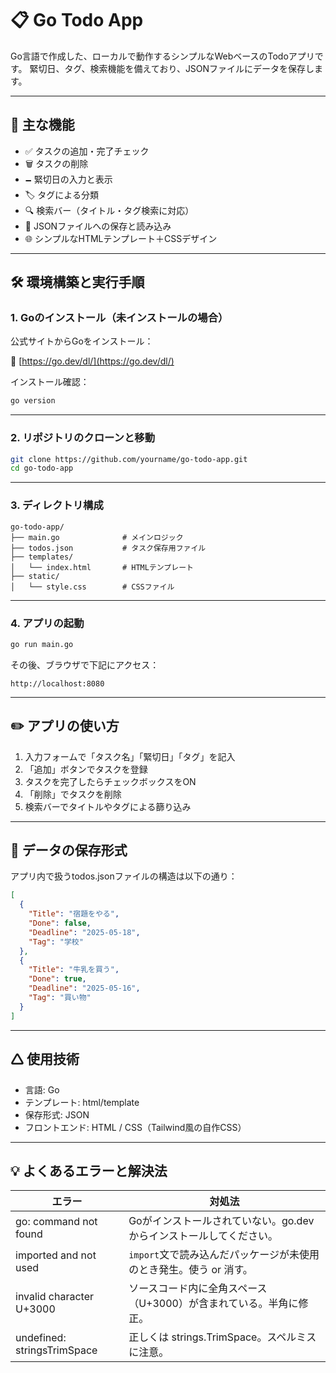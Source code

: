 # 📋 Go Todo App

Go言語で作成した、ローカルで動作するシンプルなWebベースのTodoアプリです。
緊切日、タグ、検索機能を備えており、JSONファイルにデータを保存します。

---

## 🚀 主な機能

* ✅ タスクの追加・完了チェック
* 🗑 タスクの削除
* 🗕 緊切日の入力と表示
* 🏷 タグによる分類
* 🔍 検索バー（タイトル・タグ検索に対応）
* 📀 JSONファイルへの保存と読み込み
* 🌐 シンプルなHTMLテンプレート＋CSSデザイン

---

## 🛠 環境構築と実行手順

### 1. Goのインストール（未インストールの場合）

公式サイトからGoをインストール：

🔗 [https://go.dev/dl/](https://go.dev/dl/)

インストール確認：

```bash
go version
```

---

### 2. リポジトリのクローンと移動

```bash
git clone https://github.com/yourname/go-todo-app.git
cd go-todo-app
```

---

### 3. ディレクトリ構成

```
go-todo-app/
├── main.go              # メインロジック
├── todos.json           # タスク保存用ファイル
├── templates/
│   └── index.html       # HTMLテンプレート
├── static/
│   └── style.css        # CSSファイル
```

---

### 4. アプリの起動

```bash
go run main.go
```

その後、ブラウザで下記にアクセス：

```
http://localhost:8080
```

---

## ✏️ アプリの使い方

1. 入力フォームで「タスク名」「緊切日」「タグ」を記入
2. 「追加」ボタンでタスクを登録
3. タスクを完了したらチェックボックスをON
4. 「削除」でタスクを削除
5. 検索バーでタイトルやタグによる篩り込み

---

## 📀 データの保存形式

アプリ内で扱うtodos.jsonファイルの構造は以下の通り：

```json
[
  {
    "Title": "宿題をやる",
    "Done": false,
    "Deadline": "2025-05-18",
    "Tag": "学校"
  },
  {
    "Title": "牛乳を買う",
    "Done": true,
    "Deadline": "2025-05-16",
    "Tag": "買い物"
  }
]
```

---

## 🛆 使用技術

* 言語: Go
* テンプレート: html/template
* 保存形式: JSON
* フロントエンド: HTML / CSS（Tailwind風の自作CSS）

---


## 💡 よくあるエラーと解決法

| エラー                         | 対処法                                     |
| --------------------------- | --------------------------------------- |
| go: command not found       | Goがインストールされていない。go.dev からインストールしてください。  |
| imported and not used       | `import`文で読み込んだパッケージが未使用のとき発生。使う or 消す。 |
| invalid character U+3000    | ソースコード内に全角スペース（U+3000）が含まれている。半角に修正。    |
| undefined: stringsTrimSpace | 正しくは strings.TrimSpace。スペルミスに注意。        |
